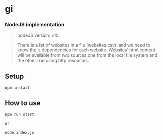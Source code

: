 # gi

### NodeJS implementation
> nodeJS version: v10.

> There is a list of websites in a file (websites.csv), and we need to know the js dependencies for each website. Websites’ html content will be available from two sources,one from the local file system and the other one using http resources. 

## Setup
```bash
npm install
````

## How to use
```bash
npm run start

or 

node index.js
```

